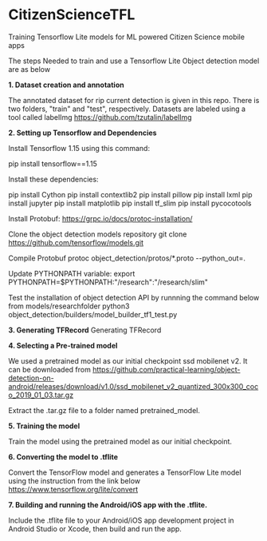 # CitizenScienceTFL
Training Tensorflow Lite models for ML powered Citizen Science mobile apps

The steps Needed to train and use a Tensorflow Lite Object detection model are as below

**1. Dataset creation and annotation**

The annotated dataset for rip current detection is given in this repo. There is two folders, "train" and "test", respectively.
Datasets are labeled using a tool called labelImg https://github.com/tzutalin/labelImg

**2. Setting up Tensorflow and Dependencies**

Install Tensorflow 1.15 using this command:

pip install tensorflow==1.15

Install these dependencies:

pip install Cython 
pip install contextlib2
pip install pillow 
pip install lxml 
pip install jupyter 
pip install matplotlib 
pip install tf_slim 
pip install pycocotools

Install Protobuf:
https://grpc.io/docs/protoc-installation/

Clone the object detection models repository
git clone https://github.com/tensorflow/models.git

Compile Protobuf
protoc object_detection/protos/*.proto --python_out=.

Update PYTHONPATH variable:
export PYTHONPATH=$PYTHONPATH:"/research":"/research/slim"

Test the installation of object detection API by runnning the command below from models/researchfolder
python3 object_detection/builders/model_builder_tf1_test.py

**3. Generating TFRecord**
Generating TFRecord

**4. Selecting a Pre-trained model**

We used a pretrained model as our initial checkpoint ssd mobilenet v2. It can be downloaded from https://github.com/practical-learning/object-detection-on-android/releases/download/v1.0/ssd_mobilenet_v2_quantized_300x300_coco_2019_01_03.tar.gz

Extract the .tar.gz file to a folder named pretrained_model.

**5. Training the model**

Train the model using the pretrained model as our initial checkpoint.

**6. Converting the model to .tflite**

Convert the TensorFlow model and generates a TensorFlow Lite model using the instruction from the link below
https://www.tensorflow.org/lite/convert

**7. Building and running the Android/iOS app with the .tflite.**

Include the .tflite file to your Android/iOS app development project in Android Studio or Xcode, then build and run the app.
